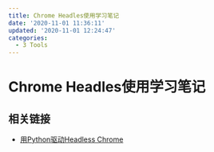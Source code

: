 ```yaml
---
title: Chrome Headles使用学习笔记
date: '2020-11-01 11:36:11'
updated: '2020-11-01 12:24:47'
categories:
  - 3 Tools
---
```

# Chrome Headles使用学习笔记

## 相关链接

- [用Python驱动Headless Chrome](https://www.jianshu.com/p/11d519e2d0cb)

